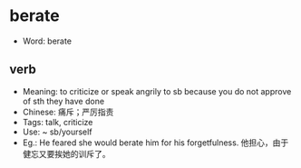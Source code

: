 # berate

- Word: berate

## verb

- Meaning: to criticize or speak angrily to sb because you do not approve of sth they have done
- Chinese: 痛斥；严厉指责
- Tags: talk, criticize
- Use: ~ sb/yourself
- Eg.: He feared she would berate him for his forgetfulness. 他担心，由于健忘又要挨她的训斥了。

